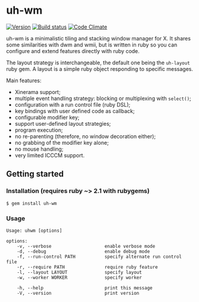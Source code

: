uh-wm
=====

[![Version      ][badge-version-img]][badge-version-uri]
[![Build status ][badge-build-img]][badge-build-uri]
[![Code Climate ][badge-cclimate-img]][badge-cclimate-uri]


  uh-wm is a minimalistic tiling and stacking window manager for X. It
shares some similarities with dwm and wmii, but is written in ruby so
you can configure and extend features directly with ruby code.

  The layout strategy is interchangeable, the default one being the
`uh-layout` ruby gem. A layout is a simple ruby object responding to
specific messages.

  Main features:

  * Xinerama support;
  * multiple event handling strategy: blocking or multiplexing
    with `select()`;
  * configuration with a run control file (ruby DSL);
  * key bindings with user defined code as callback;
  * configurable modifier key;
  * support user-defined layout strategies;
  * program execution;
  * no re-parenting (therefore, no window decoration either);
  * no grabbing of the modifier key alone;
  * no mouse handling;
  * very limited ICCCM support.


Getting started
---------------

### Installation (requires ruby ~> 2.1 with rubygems)

```
$ gem install uh-wm
```


### Usage

```
Usage: uhwm [options]

options:
    -v, --verbose                    enable verbose mode
    -d, --debug                      enable debug mode
    -f, --run-control PATH           specify alternate run control file
    -r, --require PATH               require ruby feature
    -l, --layout LAYOUT              specify layout
    -w, --worker WORKER              specify worker

    -h, --help                       print this message
    -V, --version                    print version
```



[badge-version-img]:  https://img.shields.io/gem/v/uh-wm.svg?style=flat-square
[badge-version-uri]:  https://rubygems.org/gems/uh-wm
[badge-build-img]:    https://img.shields.io/travis/tjouan/uh-wm/master.svg?style=flat-square
[badge-build-uri]:    https://travis-ci.org/tjouan/uh-wm
[badge-cclimate-img]: https://img.shields.io/codeclimate/github/tjouan/uh-wm.svg?style=flat-square
[badge-cclimate-uri]: https://codeclimate.com/github/tjouan/uh-wm
